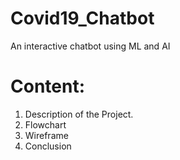 # Covid19_Chatbot
An interactive chatbot using ML and AI
# Content:
1) Description of the Project.
2) Flowchart
3) Wireframe
4) Conclusion
